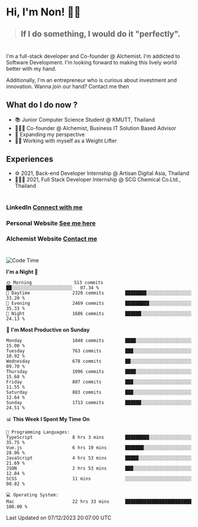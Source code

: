 # Hi, I'm Non! 🖐🏻

> ## If I do something, I would do it "perfectly".

#

I'm a full-stack developer and Co-founder @ Alchemist. I'm addicted to Software Development. I'm looking forward to making this lively world better with my hand.

Additionally, I'm an entrepreneur who is curious about investment and innovation. Wanna join our hand? Contact me then

## What do I do now ?

- 📚 Junior Computer Science Student @ KMUTT, Thailand
- 🧑🏻‍💻 Co-founder @ Alchemist, Business IT Solution Based Advisor
- 🌈 Expanding my perspective
- 🏋🏻 Working with myself as a Weight Lifter

## Experiences

- ⚙️ 2021, Back-end Developer Internship @ Artisan Digital Asia, Thailand
- 🧑🏻‍💻 2021, Full Stack Developer Internship @ SCG Chemical Co.Ltd., Thailand

#

### LinkedIn [Connect with me](https://www.linkedin.com/in/non-nontra/)

### Personal Website [See me here](https://nonnontra.com/)

### Alchemist Website [Contact me](https://alchemist-softwarehouse.co/)

#

<!--START_SECTION:waka-->
![Code Time](http://img.shields.io/badge/Code%20Time-3%2C389%20hrs%2018%20mins-blue)

**I'm a Night 🦉** 

```text
🌞 Morning                513 commits         ██░░░░░░░░░░░░░░░░░░░░░░░   07.34 % 
🌆 Daytime                2320 commits        ████████░░░░░░░░░░░░░░░░░   33.20 % 
🌃 Evening                2469 commits        █████████░░░░░░░░░░░░░░░░   35.33 % 
🌙 Night                  1686 commits        ██████░░░░░░░░░░░░░░░░░░░   24.13 % 
```
📅 **I'm Most Productive on Sunday** 

```text
Monday                   1048 commits        ████░░░░░░░░░░░░░░░░░░░░░   15.00 % 
Tuesday                  763 commits         ███░░░░░░░░░░░░░░░░░░░░░░   10.92 % 
Wednesday                678 commits         ██░░░░░░░░░░░░░░░░░░░░░░░   09.70 % 
Thursday                 1096 commits        ████░░░░░░░░░░░░░░░░░░░░░   15.68 % 
Friday                   807 commits         ███░░░░░░░░░░░░░░░░░░░░░░   11.55 % 
Saturday                 883 commits         ███░░░░░░░░░░░░░░░░░░░░░░   12.64 % 
Sunday                   1713 commits        ██████░░░░░░░░░░░░░░░░░░░   24.51 % 
```


📊 **This Week I Spent My Time On** 

```text
💬 Programming Languages: 
TypeScript               8 hrs 3 mins        █████████░░░░░░░░░░░░░░░░   35.75 % 
Vue.js                   6 hrs 19 mins       ███████░░░░░░░░░░░░░░░░░░   28.06 % 
JavaScript               4 hrs 53 mins       █████░░░░░░░░░░░░░░░░░░░░   21.69 % 
JSON                     2 hrs 53 mins       ███░░░░░░░░░░░░░░░░░░░░░░   12.84 % 
SCSS                     11 mins             ░░░░░░░░░░░░░░░░░░░░░░░░░   00.82 % 

💻 Operating System: 
Mac                      22 hrs 33 mins      █████████████████████████   100.00 % 
```


 Last Updated on 07/12/2023 20:07:00 UTC
<!--END_SECTION:waka-->
